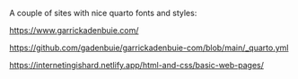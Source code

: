 A couple of sites with nice quarto fonts and styles: 

https://www.garrickadenbuie.com/

https://github.com/gadenbuie/garrickadenbuie-com/blob/main/_quarto.yml

https://internetingishard.netlify.app/html-and-css/basic-web-pages/

